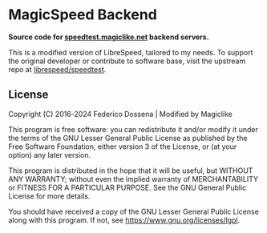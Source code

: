 # MagicSpeed Backend
**Source code for [speedtest.magiclike.net](https://speedtest.magiclike.net)  backend servers.**

This is a modified version of LibreSpeed, tailored to my needs. To support the original developer or contribute to software base, visit the upstream repo at [librespeed/speedtest](https://github.com/librespeed/speedtest).

## License
Copyright (C) 2016-2024 Federico Dossena | Modified by Magiclike

This program is free software: you can redistribute it and/or modify
it under the terms of the GNU Lesser General Public License as published by
the Free Software Foundation, either version 3 of the License, or
(at your option) any later version.

This program is distributed in the hope that it will be useful,
but WITHOUT ANY WARRANTY; without even the implied warranty of
MERCHANTABILITY or FITNESS FOR A PARTICULAR PURPOSE.  See the
GNU General Public License for more details.

You should have received a copy of the GNU Lesser General Public License
along with this program.  If not, see <https://www.gnu.org/licenses/lgpl>.
